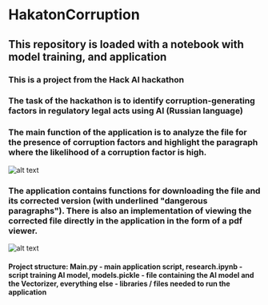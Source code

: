 # HakatonCorruption
## This repository is loaded with a notebook with model training, and application
### This is a project from the Hack AI hackathon
### The task of the hackathon is to identify corruption-generating factors in regulatory legal acts using AI (Russian language)
### The main function of the application is to analyze the file for the presence of corruption factors and highlight the paragraph where the likelihood of a corruption factor is high.
![alt text](https://github.com/LevProg/HakatonCorruption/blob/master/scrin1Engl.png?raw=true)
### The application contains functions for downloading the file and its corrected version (with underlined "dangerous paragraphs"). There is also an implementation of viewing the corrected file directly in the application in the form of a pdf viewer.
![alt text](https://github.com/LevProg/HakatonCorruption/blob/master/scrin2Engl.png?raw=true)
#### Project structure: Main.py - main application script, research.ipynb - script training AI model, models.pickle - file containing the AI model and the Vectorizer, everything else - libraries / files needed to run the application

